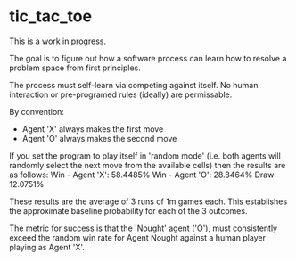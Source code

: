 # tic_tac_toe
This is a work in progress.

The goal is to figure out how a software process can learn how to resolve a problem space from first principles.

The process must self-learn via competing against itself.  No human interaction or pre-programed rules (ideally) are permissable.

By convention:
- Agent 'X' always makes the first move
- Agent 'O' always makes the second move

If you set the program to play itself in 'random mode' (i.e. both agents will randomly select the next move from the available cells) then the results are as follows:
  Win - Agent 'X':  58.4485%
  Win - Agent 'O':  28.8464%
  Draw:             12.0751%
  
These results are the average of 3 runs of 1m games each.  This establishes the approximate baseline probability for each of the 3 outcomes.

The metric for success is that the 'Nought' agent ('O'), must consistently exceed the random win rate for Agent Nought against a human player playing as Agent 'X'.
